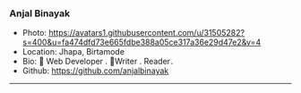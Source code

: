 ### Anjal Binayak
- Photo: https://avatars1.githubusercontent.com/u/31505282?s=400&u=fa474dfd73e665fdbe388a05ce317a36e29d47e2&v=4
- Location: Jhapa, Birtamode
- Bio: 📱 Web Developer . 📝Writer . Reader .
- Github: https://github.com/anjalbinayak
***
